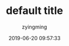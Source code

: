 ---
layout: post
title:  "default title"
date:   2019-06-20 09:57:33
categories: javascript
tags: javascript
marks: tag
icon: original
author: "zyingming"
---